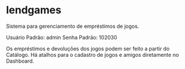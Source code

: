 # lendgames
Sistema para gerenciamento de empréstimos de jogos.

Usuário Padrão: admin
Senha Padrão: 102030

Os empréstimos e devoluções dos jogos podem ser feito a partir do Catálogo.
Há atalhos para o cadastro de jogos e amigos diretamente no Dashboard.
